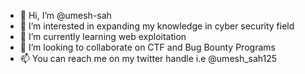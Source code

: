 - 👋 Hi, I’m @umesh-sah
- 👀 I’m interested in expanding my knowledge in cyber security field
- 🌱 I’m currently learning web exploitation
- 💞️ I’m looking to collaborate on CTF and Bug Bounty Programs
- 📫 You can reach me on my twitter handle i.e @umesh_sah125

<!---
umesh-sah/umesh-sah is a ✨ special ✨ repository because its `README.md` (this file) appears on your GitHub profile.
You can click the Preview link to take a look at your changes.
--->
